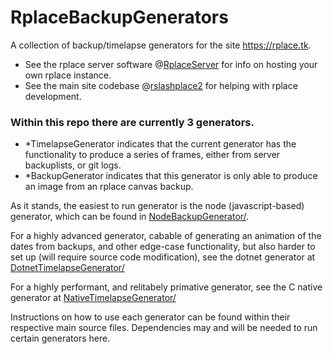 # RplaceBackupGenerators
A collection of backup/timelapse generators for the site https://rplace.tk.

 - See the rplace server software @[RplaceServer](https://github.com/Zekiah-A/RplaceServer.git) for info on hosting your own rplace instance. 
 - See the main site codebase @[rslashplace2](https://github.com/rslashplace2/rslashplace2.github.io) for helping with rplace development.

### Within this repo there are currently 3 generators.
 - *TimelapseGenerator indicates that the current generator has
the functionality to produce a series of frames, either from server backuplists, or git logs.
 - *BackupGenerator indicates that this generator is only able to produce an image from an rplace canvas backup.


As it stands, the easiest to run generator is the node (javascript-based) generator, which can be found in [NodeBackupGenerator/](NodeBackupGenerator/downloader.js).

For a highly advanced generator, cabable of generating an animation of the dates from backups, and other edge-case functionality, but also harder to set up (will require source code modification), see the dotnet generator at [DotnetTimelapseGenerator/](DotnetTimelapseGenerator/)

For a highly performant, and relitabely primative generator, see the C native generator at [NativeTimelapseGenerator/](NativeTimelapseGenerator/main.c)


Instructions on how to use each generator can be found within their respective main source files. Dependencies may and will be needed to run certain generators here.